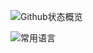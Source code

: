 ![Github状态概览](https://github-readme-stats.vercel.app/api?username=DreamOfIce&show_icons=true&bg_color=62deg,#8EC5FC,#E0C3FC)

![常用语言](https://github-readme-stats.vercel.app/api/top-langs/?username=DreamOfIce&layout=compact&bg_color=62deg,#8EC5FC,#E0C3FC)

<!--
[![HoYoRandom](https://github-readme-stats.vercel.app/api/pin/?username=DreamOfIce&repo=HoYoRandom-php)](https://github.com/DreamOfIce/HoYoRandom-php)
[![崩坏3壁纸集](https://github-readme-stats.vercel.app/api/pin/?username=DreamOfIce&repo=Honkai3Wallpaper)](https://github.com/DreamOfIce/Hokai3Wallpaper)
[![原神壁纸集](https://github-readme-stats.vercel.app/api/pin/?username=DreamOfIce&repo=GenshinWallpaper)](https://github.com/DreamOfIce/GenshinWallpaper)
[![自动续订锐诚信息免费SSL](https://github-readme-stats.vercel.app/api/pin/?username=DreamOfIce&repo=recentAutoSSL)](https://github.com/DreamOfIce/recentAutoSSL)
-->
